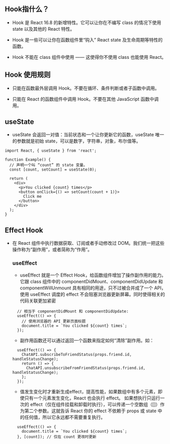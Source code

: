 ## Hook指什么？
  - Hook 是 React 16.8 的新增特性。它可以让你在不编写 class 的情况下使用 state 以及其他的 React 特性。

  - Hook 是一些可以让你在函数组件里“钩入” React state 及生命周期等特性的函数。

  - Hook 不能在 class 组件中使用 —— 这使得你不使用 class 也能使用 React。

## Hook 使用规则
  - 只能在函数最外层调用 Hook。不要在循环、条件判断或者子函数中调用。

  - 只能在 React 的函数组件中调用 Hook。不要在其他 JavaScript 函数中调用。

## useState
  - useState 会返回一对值：当前状态和一个让你更新它的函数，useState 唯一的参数就是初始 state，可以是数字，字符串，对象，布尔值等。
  ```
  import React, { useState } from 'react';

  function Example() {
    // 声明一个叫 “count” 的 state 变量。
    const [count, setCount] = useState(0);

    return (
      <div>
        <p>You clicked {count} times</p>
        <button onClick={() => setCount(count + 1)}>
          Click me
        </button>
      </div>
    );
  }
  ```

## Effect Hook
- 在 React 组件中执行数据获取、订阅或者手动修改过 DOM。我们统一把这些操作称为“副作用”，或者简称为“作用”。

  ### useEffect
  - useEffect 就是一个 Effect Hook，给函数组件增加了操作副作用的能力。它跟 class 组件中的 componentDidMount、componentDidUpdate 
  和 componentWillUnmount 具有相同的用途，只不过被合并成了一个 API，使用 useEffect 调度的 effect 不会阻塞浏览器更新屏幕。同时使得相关的
  代码关联更加紧密

  ```
    // 相当于 componentDidMount 和 componentDidUpdate:
    useEffect(() => {
      // 使用浏览器的 API 更新页面标题
      document.title = `You clicked ${count} times`;
    });
  ```
  - 副作用函数还可以通过返回一个函数来指定如何“清除”副作用。如：
  ```
    useEffect(() => {
      ChatAPI.subscribeToFriendStatus(props.friend.id, handleStatusChange);
      return () => {
        ChatAPI.unsubscribeFromFriendStatus(props.friend.id, handleStatusChange);
      };
    });
  ```

  - 值发生变化时才重新生成effect，提高性能，如果数组中有多个元素，即使只有一个元素发生变化，React 也会执行 effect。
  如果想执行只运行一次的 effect（仅在组件挂载和卸载时执行），可以传递一个空数组（[]）作为第二个参数。这就告诉 React 你的 effect 
  不依赖于 props 或 state 中的任何值，所以它永远都不需要重复执行。
  ```
    useEffect(() => {
      document.title = `You clicked ${count} times`;
    }, [count]); // 仅在 count 更改时更新
  ```